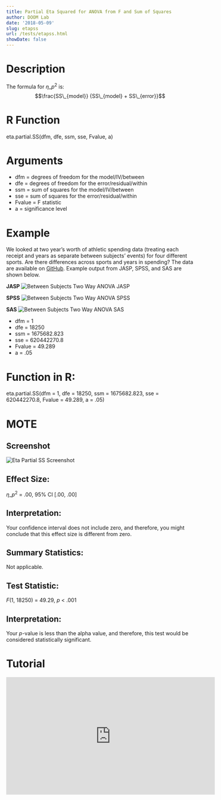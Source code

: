 ```yaml
---
title: Partial Eta Squared for ANOVA from F and Sum of Squares
author: DOOM Lab
date: '2018-05-09'
slug: etapss
url: /tests/etapss.html
showDate: false
---
```


<script src="//yihui.name/js/math-code.js"></script>
<script type = "text/x-mathjax-config">
MathJax.Hub.Config({
tex2jax: {
inlineMath: [['$', '$']],
}
})
</script>
<script async
src="//cdn.bootcss.com/mathjax/2.7.1/MathJax.js?config=TeX-MML-AM_CHTML">
</script>

# Description   

The formula for $\eta\_p^2$ is: $$\frac{SS\_{model}} {SS\_{model} + SS\_{error}}$$

# R Function

eta.partial.SS(dfm, dfe, ssm, sse, Fvalue, a)

# Arguments 

+ dfm = degrees of freedom for the model/IV/between   
+ dfe = degrees of freedom for the error/residual/within 
+ ssm = sum of squares for the model/IV/between
+ sse = sum of squares for the error/residual/within
+ Fvalue = F statistic   
+ a	= significance level

# Example  

We looked at two year’s worth of athletic spending data (treating each receipt and years as separate between subjects’ events) for four different sports. Are there differences across sports and years in spending? The data are available on [GitHub](https://github.com/doomlab/shiny-server/tree/master/MOTE/examples). Example output from JASP, SPSS, and SAS are shown below.

**JASP**
![Between Subjects Two Way ANOVA JASP](https://raw.githubusercontent.com/doomlab/shiny-server/master/MOTE/examples/bn%202%20anova%20JASP.png)

**SPSS**
![Between Subjects Two Way ANOVA SPSS](https://raw.githubusercontent.com/doomlab/shiny-server/master/MOTE/examples/bn%202%20anova%20SPSS.png)

**SAS**
![Between Subjects Two Way ANOVA SAS](https://raw.githubusercontent.com/doomlab/shiny-server/master/MOTE/examples/bn%202%20anova%20SAS.PNG)

+ dfm = 1  
+ dfe = 18250 
+ ssm = 1675682.823
+ sse = 620442270.8
+ Fvalue = 49.289 
+ a	= .05

# Function in R: 

eta.partial.SS(dfm = 1, dfe = 18250, ssm = 1675682.823, sse = 620442270.8, Fvalue = 49.289, a = .05)

# MOTE

## Screenshot

![Eta Partial SS Screenshot](../images/etapartialss.jpg)

## Effect Size:

$\eta\_p^2$ = .00, 95% CI [.00, .00]

## Interpretation: 

Your confidence interval does not include zero, and therefore, you might conclude that this effect size is different from zero.

## Summary Statistics: 

Not applicable. 

## Test Statistic: 

*F*(1, 18250) = 49.29, *p* < .001

## Interpretation: 

Your *p*-value is less than the alpha value, and therefore, this test would be considered statistically significant.

# Tutorial

<iframe width="560" height="315" src="https://www.youtube.com/embed/qVeBv2yqVTM" frameborder="0" allow="autoplay; encrypted-media" allowfullscreen></iframe>
